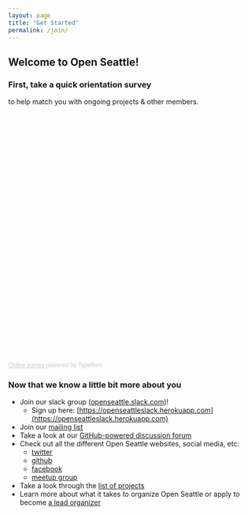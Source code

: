 ```yaml
---
layout: page
title: "Get Started"
permalink: /join/
---
```


## Welcome to Open Seattle!

### First, take a quick orientation survey
to help match you with ongoing projects & other members.
<div class="typeform-widget" data-url="https://usatopenseattle.typeform.com/to/zyGtXR" data-text="Initial Orientation Survey" style="width:100%;height:500px;"></div>
<script>(function(){var qs,js,q,s,d=document,gi=d.getElementById,ce=d.createElement,gt=d.getElementsByTagName,id='typef_orm',b='https://s3-eu-west-1.amazonaws.com/share.typeform.com/';if(!gi.call(d,id)){js=ce.call(d,'script');js.id=id;js.src=b+'widget.js';q=gt.call(d,'script')[0];q.parentNode.insertBefore(js,q)}})()</script>
<div style="font-family: Sans-Serif;font-size: 12px;color: #999;opacity: 0.5; padding-top: 5px;"><a href="https://www.typeform.com/examples/surveys/?utm_campaign=zyGtXR&amp;utm_source=typeform.com-2647288-Basic&amp;utm_medium=typeform&amp;utm_content=typeform-embedded-onlinesurvey&amp;utm_term=EN" style="color: #999" target="_blank">Online survey</a> powered by Typeform</div>

### Now that we know a little bit more about you
- Join our slack group ([openseattle.slack.com](http://openseattle.slack.com))!
  - Sign up here: [https://openseattleslack.herokuapp.com](https://openseattleslack.herokuapp.com)
- Join our [mailing list](http://openseattle.us3.list-manage2.com/subscribe/?u=f405e5b88dbe4706a8854768b&id=d0d6ff42a4)
- Take a look at our [GitHub-powered discussion forum](http://discuss.openseattle.org)
- Check out all the different Open Seattle websites, social media, etc:
  - [twitter](http://twitter.com/open_seattle)
  - [github](http://github.com/openseattle)
  - [facebook](https://www.facebook.com/OpenSeattle)
  - [meetup group](http://meetup.com/openseattle)
- Take a look through the [list of projects](/projects)
- Learn more about what it takes to organize Open Seattle or apply to become [a lead organizer](/organize)

